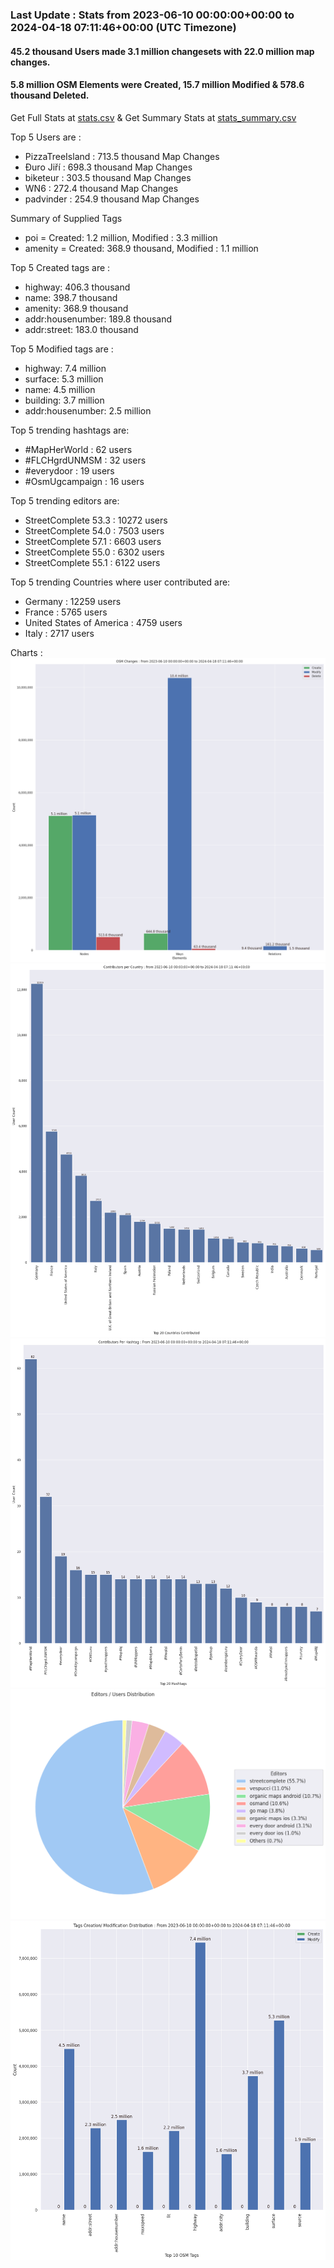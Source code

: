 ### Last Update : Stats from 2023-06-10 00:00:00+00:00 to 2024-04-18 07:11:46+00:00 (UTC Timezone)

#### 45.2 thousand Users made 3.1 million changesets with 22.0 million map changes.
#### 5.8 million OSM Elements were Created, 15.7 million Modified & 578.6 thousand Deleted.
Get Full Stats at [stats.csv](/stats/fieldmappers/Daily/stats.csv)
 & Get Summary Stats at [stats_summary.csv](/stats/fieldmappers/Daily/stats_summary.csv)

Top 5 Users are : 
- PizzaTreeIsland : 713.5 thousand Map Changes
- Đuro Jiří : 698.3 thousand Map Changes
- biketeur : 303.5 thousand Map Changes
- WN6 : 272.4 thousand Map Changes
- padvinder : 254.9 thousand Map Changes

Summary of Supplied Tags
- poi = Created: 1.2 million, Modified : 3.3 million
- amenity = Created: 368.9 thousand, Modified : 1.1 million


Top 5 Created tags are :
- highway: 406.3 thousand
- name: 398.7 thousand
- amenity: 368.9 thousand
- addr:housenumber: 189.8 thousand
- addr:street: 183.0 thousand


Top 5 Modified tags are :
- highway: 7.4 million
- surface: 5.3 million
- name: 4.5 million
- building: 3.7 million
- addr:housenumber: 2.5 million


Top 5 trending hashtags are:
- #MapHerWorld : 62 users
- #FLCHgrdUNMSM : 32 users
- #everydoor : 19 users
- #OsmUgcampaign : 16 users


Top 5 trending editors are:
- StreetComplete 53.3 : 10272 users
- StreetComplete 54.0 : 7503 users
- StreetComplete 57.1 : 6603 users
- StreetComplete 55.0 : 6302 users
- StreetComplete 55.1 : 6122 users


Top 5 trending Countries where user contributed are:
- Germany : 12259 users
- France : 5765 users
- United States of America : 4759 users
- Italy : 2717 users


 Charts : 
![Alt text](./stats_osm_changes.png) 
![Alt text](./stats_users_per_country.png) 
![Alt text](./stats_users_per_hashtag.png) 
![Alt text](./stats_editors_pie_chart.png) 
![Alt text](./stats_tags.png) 
